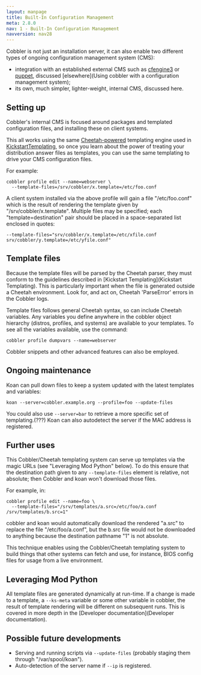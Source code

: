 ```yaml
---
layout: manpage
title: Built-In Configuration Management
meta: 2.8.0
nav: 1 - Built-In Configuration Management
navversion: nav28
---
```



Cobbler is not just an installation server, it can also enable two different types of ongoing configuration management
system (CMS):

- integration with an established external CMS such as [cfengine3](http://cfengine.com/) or
  [puppet](http://puppetlabs.com/), discussed [elsewhere](Using cobbler with a configuration management system);
- its own, much simpler, lighter-weight, internal CMS, discussed here.

## Setting up

Cobbler's internal CMS is focused around packages and templated configuration files, and installing these on client
systems.

This all works using the same [Cheetah-powered](http://cheetahtemplate.org) templating engine used in
[KickstartTemplating](/cobbler/cobbler/wiki/KickstartTemplating), so once you learn about the power of treating your
distribution answer files as templates, you can use the same templating to drive your CMS configuration files.

For example:

    cobbler profile edit --name=webserver \
      --template-files=/srv/cobbler/x.template=/etc/foo.conf

A client system installed via the above profile will gain a file "/etc/foo.conf" which is the result of rendering the
template given by "/srv/cobbler/x.template". Multiple files may be specified; each "template=destination" pair should be
placed in a space-separated list enclosed in quotes:

    --template-files="srv/cobbler/x.template=/etc/xfile.conf srv/cobbler/y.template=/etc/yfile.conf"

## Template files

Because the template files will be parsed by the Cheetah parser, they must conform to the guidelines described in
[Kickstart Templating](Kickstart Templating). This is particularly important when the file is generated outside a
Cheetah environment. Look for, and act on, Cheetah 'ParseError' errors in the Cobbler logs.

Template files follows general Cheetah syntax, so can include Cheetah variables. Any variables you define anywhere in
the cobbler object hierarchy (distros, profiles, and systems) are available to your templates. To see all the variables
available, use the command:

    cobbler profile dumpvars --name=webserver

Cobbler snippets and other advanced features can also be employed.

## Ongoing maintenance

Koan can pull down files to keep a system updated with the latest templates and variables:

    koan --server=cobbler.example.org --profile=foo --update-files

You could also use `--server=bar` to retrieve a more specific set of templating.(???) Koan can also autodetect the
server if the MAC address is registered.

## Further uses

This Cobbler/Cheetah templating system can serve up templates via the magic URLs (see "Leveraging Mod Python" below). To
do this ensure that the destination path given to any `--template-files` element is relative, not absolute; then Cobbler
and koan won't download those files.

For example, in:

    cobbler profile edit --name=foo \
      --template-files="/srv/templates/a.src=/etc/foo/a.conf /srv/templates/b.src=1"

cobbler and koan would automatically download the rendered "a.src" to replace the file "/etc/foo/a.conf", but the b.src
file would not be downloaded to anything because the destination pathname "1" is not absolute.

This technique enables using the Cobbler/Cheetah templating system to build things that other systems can fetch and use,
for instance, BIOS config files for usage from a live environment.

## Leveraging Mod Python

All template files are generated dynamically at run-time. If a change is made to a template, a `--ks-meta` variable or
some other variable in cobbler, the result of template rendering will be different on subsequent runs. This is covered
in more depth in the [Developer documentation](Developer documentation).

## Possible future developments

* Serving and running scripts via `--update-files` (probably staging them through "/var/spool/koan").
* Auto-detection of the server name if `--ip` is registered.
